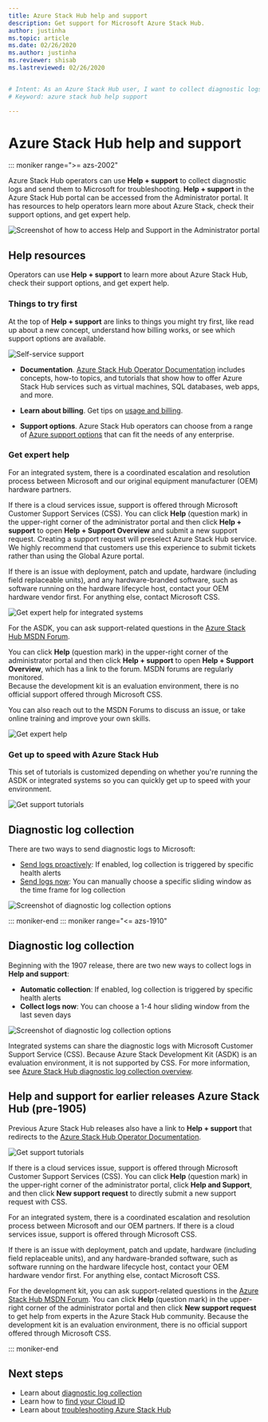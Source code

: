 ```yaml
---
title: Azure Stack Hub help and support
description: Get support for Microsoft Azure Stack Hub.
author: justinha
ms.topic: article
ms.date: 02/26/2020
ms.author: justinha
ms.reviewer: shisab
ms.lastreviewed: 02/26/2020


# Intent: As an Azure Stack Hub user, I want to collect diagnostic logs and get expert help and support with Azure Stack.
# Keyword: azure stack hub help support

---
```

# Azure Stack Hub help and support

::: moniker range=">= azs-2002"

Azure Stack Hub operators can use **Help + support** to collect diagnostic logs and send them to Microsoft for troubleshooting. **Help + support** in the Azure Stack Hub portal can be accessed from the Administrator portal. It has resources to help operators learn more about Azure Stack, check their support options, and get expert help.  

![Screenshot of how to access Help and Support in the Administrator portal](media/azure-stack-help-and-support/help-and-support.png)

## Help resources

Operators can use **Help + support** to learn more about Azure Stack Hub, check their support options, and get expert help.

### Things to try first

At the top of **Help + support** are links to things you might try first, like read up about a new concept, understand how billing works, or see which support options are available.

![Self-service support](media/azure-stack-help-and-support/get-support-tiles.png)

- **Documentation**. [Azure Stack Hub Operator Documentation](index.yml) includes concepts, how-to topics, and tutorials that show how to offer Azure Stack Hub services such as virtual machines, SQL databases, web apps, and more. 

- **Learn about billing**. Get tips on [usage and billing](azure-stack-billing-and-chargeback.md).

- **Support options**. Azure Stack Hub operators can choose from a range of [Azure support options](https://aka.ms/azstacksupport) that can fit the needs of any enterprise.

### Get expert help 

For an integrated system, there is a coordinated escalation and resolution process between Microsoft and our original equipment manufacturer (OEM) hardware partners.

If there is a cloud services issue, support is offered through Microsoft Customer Support Services (CSS). 
You can click **Help** (question mark) in the upper-right corner of the administrator portal and then click **Help + support** to open **Help + Support Overview** and submit a new support request. Creating a support request will preselect Azure Stack Hub service. We highly recommend that customers use this experience to submit tickets rather than using the Global Azure portal.

If there is an issue with deployment, patch and update, hardware (including field replaceable units), and any hardware-branded software, such as software running on the hardware lifecycle host, contact your OEM hardware vendor first.
For anything else, contact Microsoft CSS.

![Get expert help for integrated systems](media/azure-stack-help-and-support/get-support-integrated.png)

For the ASDK, you can ask support-related questions in the [Azure Stack Hub MSDN Forum](https://social.msdn.microsoft.com/Forums/azure/home?forum=azurestack).

You can click **Help** (question mark) in the upper-right corner of the administrator portal and then click **Help + support** to open **Help + Support Overview**, which has a link to the forum.
MSDN forums are regularly monitored.  
Because the development kit is an evaluation environment, there is no official support offered through Microsoft CSS.

You can also reach out to the MSDN Forums to discuss an issue, or take online training and improve your own skills.

![Get expert help](media/azure-stack-help-and-support/get-support-cards.png)

### Get up to speed with Azure Stack Hub

This set of tutorials is customized depending on whether you're running the ASDK or integrated systems so you can quickly get up to speed with your environment.

![Get support tutorials](media/azure-stack-help-and-support/get-support-tutorials.png)

## Diagnostic log collection

There are two ways to send diagnostic logs to Microsoft:

- [Send logs proactively](azure-stack-configure-automatic-diagnostic-log-collection-tzl.md): If enabled, log collection is triggered by specific health alerts 
- [Send logs now](azure-stack-configure-on-demand-diagnostic-log-collection-portal-tzl.md): You can manually choose a specific sliding window as the time frame for log collection

![Screenshot of diagnostic log collection options](media/azure-stack-help-and-support/banner-enable-automatic-log-collection.png)

::: moniker-end
::: moniker range="<= azs-1910"

## Diagnostic log collection

Beginning with the 1907 release, there are two new ways to collect logs in **Help and support**:

- **Automatic collection**: If enabled, log collection is triggered by specific health alerts 
- **Collect logs now**: You can choose a 1-4 hour sliding window from the last seven days

![Screenshot of diagnostic log collection options](media/azure-stack-automatic-log-collection/azure-stack-log-collection-overview.png)

Integrated systems can share the diagnostic logs with Microsoft Customer Support Service (CSS). Because Azure Stack Development Kit (ASDK) is an evaluation environment, it is not supported by CSS. For more information, see [Azure Stack Hub diagnostic log collection overview](azure-stack-diagnostic-log-collection-overview.md).



## Help and support for earlier releases Azure Stack Hub (pre-1905)

Previous Azure Stack Hub releases also have a link to **Help + support** that redirects to the [Azure Stack Hub Operator Documentation](https://aka.ms/adminportaldocs).

![Get support tutorials](media/azure-stack-help-and-support/get-support-previous.png)

If there is a cloud services issue, support is offered through Microsoft Customer Support Services (CSS). 
You can click **Help** (question mark) in the upper-right corner of the administrator portal, click **Help and Support**, and then click **New support request** to directly submit a new support request with CSS.

For an integrated system, there is a coordinated escalation and resolution process between Microsoft and our OEM partners. 
If there is a cloud services issue, support is offered through Microsoft CSS. 

If there is an issue with deployment, patch and update, hardware (including field replaceable units), and any hardware-branded software, such as software running on the hardware lifecycle host, contact your OEM hardware vendor first. 
For anything else, contact Microsoft CSS.

For the development kit, you can ask support-related questions in the [Azure Stack Hub MSDN Forum](https://social.msdn.microsoft.com/Forums/azure/home?forum=azurestack). 
You can click **Help** (question mark) in the upper-right corner of the administrator portal and then click **New support request** to get help from experts in the Azure Stack Hub community.
Because the development kit is an evaluation environment, there is no official support offered through Microsoft CSS.

::: moniker-end


## Next steps

- Learn about [diagnostic log collection](azure-stack-diagnostic-log-collection-overview-tzl.md)
- Learn how to [find your Cloud ID](azure-stack-find-cloud-id.md)
- Learn about [troubleshooting Azure Stack Hub](azure-stack-troubleshooting.md)
